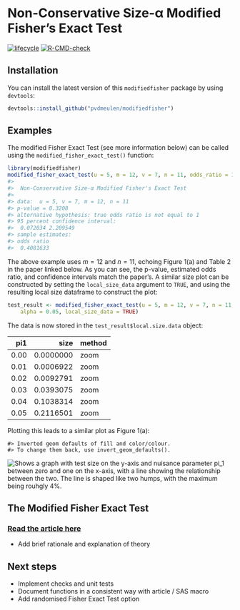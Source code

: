 
<!-- README.md is generated from README.Rmd. Please edit that file -->

# Non-Conservative Size-α Modified Fisher’s Exact Test

<!-- badges: start -->

[![lifecycle](https://img.shields.io/badge/lifecycle-experimental-orange.svg)](https://www.tidyverse.org/lifecycle/#experimental)
[![R-CMD-check](https://github.com/pvdmeulen/modifiedfisher/actions/workflows/R-CMD-check.yaml/badge.svg)](https://github.com/pvdmeulen/modifiedfisher/actions/workflows/R-CMD-check.yaml)
<!-- badges: end -->

## Installation

You can install the latest version of this `modifiedfisher` package by
using `devtools`:

``` r
devtools::install_github("pvdmeulen/modifiedfisher")
```

## Examples

The modified Fisher Exact Test (see more information below) can be
called using the `modified_fisher_exact_test()` function:

``` r
library(modifiedfisher)
modified_fisher_exact_test(u = 5, m = 12, v = 7, n = 11, odds_ratio = 1, alpha = 0.05)
#> 
#>  Non-Conservative Size-α Modified Fisher's Exact Test
#> 
#> data:  u = 5, v = 7, m = 12, n = 11
#> p-value = 0.3208
#> alternative hypothesis: true odds ratio is not equal to 1
#> 95 percent confidence interval:
#>  0.072034 2.209549
#> sample estimates:
#> odds ratio 
#>  0.4081633
```

The above example uses $m = 12$ and $n = 11$, echoing Figure 1(a) and
Table 2 in the paper linked below. As you can see, the p-value,
estimated odds ratio, and confidence intervals match the paper’s. A
similar size plot can be constructed by setting the `local_size_data`
argument to `TRUE`, and using the resulting local size dataframe to
construct the plot:

``` r
test_result <- modified_fisher_exact_test(u = 5, m = 12, v = 7, n = 11, odds_ratio = 1,
    alpha = 0.05, local_size_data = TRUE)
```

The data is now stored in the `test_result$local.size.data` object:

|  pi1 |      size | method |
|-----:|----------:|:-------|
| 0.00 | 0.0000000 | zoom   |
| 0.01 | 0.0006922 | zoom   |
| 0.02 | 0.0092791 | zoom   |
| 0.03 | 0.0393075 | zoom   |
| 0.04 | 0.1038314 | zoom   |
| 0.05 | 0.2116501 | zoom   |

Plotting this leads to a similar plot as Figure 1(a):

    #> Inverted geom defaults of fill and color/colour.
    #> To change them back, use invert_geom_defaults().

<picture>
<source media="(prefers-color-scheme: dark)" srcset="man/figures/README-dark_plot_data-1.svg">
<source media="(prefers-color-scheme: light)" srcset="man/figures/README-light_plot_data-1.svg">
<img alt="Shows a graph with test size on the y-axis and nuisance parameter pi_1 between zero and one on the x-axis, with a line showing the relationship between the two. The line is shaped like two humps, with the maximum being rouhgly 4%.">
</picture>

## The Modified Fisher Exact Test

### [Read the article here](https://www.researchgate.net/publication/351111885_Consistent_Confidence_Limits_P_Values_and_Power_of_the_Non-Conservative_Size_-a_Modified_Fisher_Exact_Test)

- Add brief rationale and explanation of theory

## Next steps

- Implement checks and unit tests
- Document functions in a consistent way with article / SAS macro
- Add randomised Fisher Exact Test option
